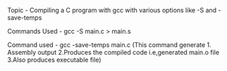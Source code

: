 Topic - Compiling a C program with gcc with various options like -S and -save-temps

Commands Used - gcc -S main.c > main.s

Command used - gcc -save-temps main.c (This command generate 1. Assembly output 2.Produces the compiled code i.e,generated main.o file 3.Also produces executable file)
